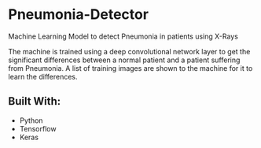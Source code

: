 # Pneumonia-Detector
Machine Learning Model to detect Pneumonia in patients using X-Rays

The machine is trained using a deep convolutional network layer to get the significant differences between a normal patient and a patient suffering from Pneumonia.
A list of training images are shown to the machine for it to learn the differences.

## Built With: ##
* Python
* Tensorflow
* Keras
